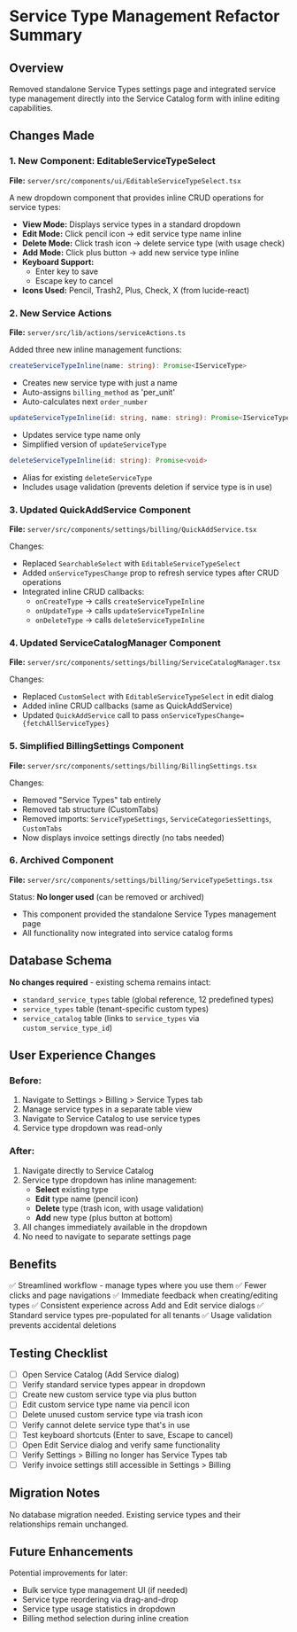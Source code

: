 # Service Type Management Refactor Summary

## Overview
Removed standalone Service Types settings page and integrated service type management directly into the Service Catalog form with inline editing capabilities.

## Changes Made

### 1. New Component: EditableServiceTypeSelect
**File:** `server/src/components/ui/EditableServiceTypeSelect.tsx`

A new dropdown component that provides inline CRUD operations for service types:
- **View Mode:** Displays service types in a standard dropdown
- **Edit Mode:** Click pencil icon → edit service type name inline
- **Delete Mode:** Click trash icon → delete service type (with usage check)
- **Add Mode:** Click plus button → add new service type inline
- **Keyboard Support:**
  - Enter key to save
  - Escape key to cancel
- **Icons Used:** Pencil, Trash2, Plus, Check, X (from lucide-react)

### 2. New Service Actions
**File:** `server/src/lib/actions/serviceActions.ts`

Added three new inline management functions:

```typescript
createServiceTypeInline(name: string): Promise<IServiceType>
```
- Creates new service type with just a name
- Auto-assigns `billing_method` as 'per_unit'
- Auto-calculates next `order_number`

```typescript
updateServiceTypeInline(id: string, name: string): Promise<IServiceType>
```
- Updates service type name only
- Simplified version of `updateServiceType`

```typescript
deleteServiceTypeInline(id: string): Promise<void>
```
- Alias for existing `deleteServiceType`
- Includes usage validation (prevents deletion if service type is in use)

### 3. Updated QuickAddService Component
**File:** `server/src/components/settings/billing/QuickAddService.tsx`

Changes:
- Replaced `SearchableSelect` with `EditableServiceTypeSelect`
- Added `onServiceTypesChange` prop to refresh service types after CRUD operations
- Integrated inline CRUD callbacks:
  - `onCreateType` → calls `createServiceTypeInline`
  - `onUpdateType` → calls `updateServiceTypeInline`
  - `onDeleteType` → calls `deleteServiceTypeInline`

### 4. Updated ServiceCatalogManager Component
**File:** `server/src/components/settings/billing/ServiceCatalogManager.tsx`

Changes:
- Replaced `CustomSelect` with `EditableServiceTypeSelect` in edit dialog
- Added inline CRUD callbacks (same as QuickAddService)
- Updated `QuickAddService` call to pass `onServiceTypesChange={fetchAllServiceTypes}`

### 5. Simplified BillingSettings Component
**File:** `server/src/components/settings/billing/BillingSettings.tsx`

Changes:
- Removed "Service Types" tab entirely
- Removed tab structure (CustomTabs)
- Removed imports: `ServiceTypeSettings`, `ServiceCategoriesSettings`, `CustomTabs`
- Now displays invoice settings directly (no tabs needed)

### 6. Archived Component
**File:** `server/src/components/settings/billing/ServiceTypeSettings.tsx`

Status: **No longer used** (can be removed or archived)
- This component provided the standalone Service Types management page
- All functionality now integrated into service catalog forms

## Database Schema
**No changes required** - existing schema remains intact:
- `standard_service_types` table (global reference, 12 predefined types)
- `service_types` table (tenant-specific custom types)
- `service_catalog` table (links to `service_types` via `custom_service_type_id`)

## User Experience Changes

### Before:
1. Navigate to Settings > Billing > Service Types tab
2. Manage service types in a separate table view
3. Navigate to Service Catalog to use service types
4. Service type dropdown was read-only

### After:
1. Navigate directly to Service Catalog
2. Service type dropdown has inline management:
   - **Select** existing type
   - **Edit** type name (pencil icon)
   - **Delete** type (trash icon, with usage validation)
   - **Add** new type (plus button at bottom)
3. All changes immediately available in the dropdown
4. No need to navigate to separate settings page

## Benefits
✅ Streamlined workflow - manage types where you use them
✅ Fewer clicks and page navigations
✅ Immediate feedback when creating/editing types
✅ Consistent experience across Add and Edit service dialogs
✅ Standard service types pre-populated for all tenants
✅ Usage validation prevents accidental deletions

## Testing Checklist
- [ ] Open Service Catalog (Add Service dialog)
- [ ] Verify standard service types appear in dropdown
- [ ] Create new custom service type via plus button
- [ ] Edit custom service type name via pencil icon
- [ ] Delete unused custom service type via trash icon
- [ ] Verify cannot delete service type that's in use
- [ ] Test keyboard shortcuts (Enter to save, Escape to cancel)
- [ ] Open Edit Service dialog and verify same functionality
- [ ] Verify Settings > Billing no longer has Service Types tab
- [ ] Verify invoice settings still accessible in Settings > Billing

## Migration Notes
No database migration needed. Existing service types and their relationships remain unchanged.

## Future Enhancements
Potential improvements for later:
- Bulk service type management UI (if needed)
- Service type reordering via drag-and-drop
- Service type usage statistics in dropdown
- Billing method selection during inline creation
